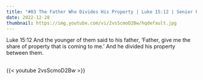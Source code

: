 ```yaml
---
title: "#03 The Father Who Divides His Property | Luke 15:12 | Senior Pastor Lee Gyu-Hyun"
date: 2022-12-28
thumbnail: https://img.youtube.com/vi/2vsScmoD2Bw/hqdefault.jpg
---
```

Luke 15:12 And the younger of them said to his father, ‘Father, give me the share of property that is coming to me.’ And he divided his property between them.
## <!--more-->

{{< youtube 2vsScmoD2Bw >}}

